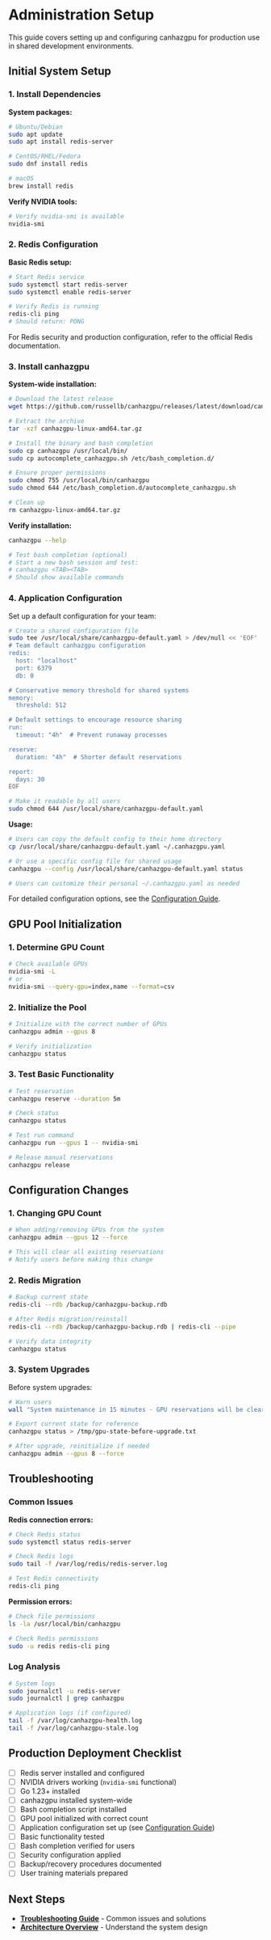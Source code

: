# Administration Setup

This guide covers setting up and configuring canhazgpu for production use in shared development environments.

## Initial System Setup

### 1. Install Dependencies

**System packages:**
```bash
# Ubuntu/Debian
sudo apt update
sudo apt install redis-server

# CentOS/RHEL/Fedora  
sudo dnf install redis

# macOS
brew install redis
```

**Verify NVIDIA tools:**
```bash
# Verify nvidia-smi is available
nvidia-smi
```

### 2. Redis Configuration

**Basic Redis setup:**
```bash
# Start Redis service
sudo systemctl start redis-server
sudo systemctl enable redis-server

# Verify Redis is running
redis-cli ping
# Should return: PONG
```

For Redis security and production configuration, refer to the official Redis documentation.

### 3. Install canhazgpu

**System-wide installation:**
```bash
# Download the latest release
wget https://github.com/russellb/canhazgpu/releases/latest/download/canhazgpu-linux-amd64.tar.gz

# Extract the archive
tar -xzf canhazgpu-linux-amd64.tar.gz

# Install the binary and bash completion
sudo cp canhazgpu /usr/local/bin/
sudo cp autocomplete_canhazgpu.sh /etc/bash_completion.d/

# Ensure proper permissions
sudo chmod 755 /usr/local/bin/canhazgpu
sudo chmod 644 /etc/bash_completion.d/autocomplete_canhazgpu.sh

# Clean up
rm canhazgpu-linux-amd64.tar.gz
```

**Verify installation:**
```bash
canhazgpu --help

# Test bash completion (optional)
# Start a new bash session and test:
# canhazgpu <TAB><TAB>
# Should show available commands
```

### 4. Application Configuration

Set up a default configuration for your team:

```bash
# Create a shared configuration file
sudo tee /usr/local/share/canhazgpu-default.yaml > /dev/null << 'EOF'
# Team default canhazgpu configuration
redis:
  host: "localhost"
  port: 6379
  db: 0

# Conservative memory threshold for shared systems  
memory:
  threshold: 512

# Default settings to encourage resource sharing
run:
  timeout: "4h"  # Prevent runaway processes

reserve:
  duration: "4h"  # Shorter default reservations

report:
  days: 30
EOF

# Make it readable by all users
sudo chmod 644 /usr/local/share/canhazgpu-default.yaml
```

**Usage:**
```bash
# Users can copy the default config to their home directory
cp /usr/local/share/canhazgpu-default.yaml ~/.canhazgpu.yaml

# Or use a specific config file for shared usage
canhazgpu --config /usr/local/share/canhazgpu-default.yaml status

# Users can customize their personal ~/.canhazgpu.yaml as needed
```

For detailed configuration options, see the [Configuration Guide](configuration.md).

## GPU Pool Initialization

### 1. Determine GPU Count
```bash
# Check available GPUs
nvidia-smi -L
# or
nvidia-smi --query-gpu=index,name --format=csv
```

### 2. Initialize the Pool
```bash
# Initialize with the correct number of GPUs
canhazgpu admin --gpus 8

# Verify initialization
canhazgpu status
```

### 3. Test Basic Functionality
```bash
# Test reservation
canhazgpu reserve --duration 5m

# Check status
canhazgpu status

# Test run command
canhazgpu run --gpus 1 -- nvidia-smi

# Release manual reservations
canhazgpu release
```

## Configuration Changes

### 1. Changing GPU Count
```bash
# When adding/removing GPUs from the system
canhazgpu admin --gpus 12 --force

# This will clear all existing reservations
# Notify users before making this change
```

### 2. Redis Migration
```bash
# Backup current state
redis-cli --rdb /backup/canhazgpu-backup.rdb

# After Redis migration/reinstall
redis-cli --rdb /backup/canhazgpu-backup.rdb | redis-cli --pipe

# Verify data integrity
canhazgpu status
```

### 3. System Upgrades
Before system upgrades:
```bash
# Warn users
wall "System maintenance in 15 minutes - GPU reservations will be cleared"

# Export current state for reference
canhazgpu status > /tmp/gpu-state-before-upgrade.txt

# After upgrade, reinitialize if needed
canhazgpu admin --gpus 8 --force
```

## Troubleshooting

### Common Issues

**Redis connection errors:**
```bash
# Check Redis status
sudo systemctl status redis-server

# Check Redis logs
sudo tail -f /var/log/redis/redis-server.log

# Test Redis connectivity
redis-cli ping
```

**Permission errors:**
```bash
# Check file permissions
ls -la /usr/local/bin/canhazgpu

# Check Redis permissions
sudo -u redis redis-cli ping
```

### Log Analysis
```bash
# System logs
sudo journalctl -u redis-server
sudo journalctl | grep canhazgpu

# Application logs (if configured)
tail -f /var/log/canhazgpu-health.log
tail -f /var/log/canhazgpu-stale.log
```

## Production Deployment Checklist

- [ ] Redis server installed and configured
- [ ] NVIDIA drivers working (`nvidia-smi` functional)
- [ ] Go 1.23+ installed
- [ ] canhazgpu installed system-wide
- [ ] Bash completion script installed
- [ ] GPU pool initialized with correct count
- [ ] Application configuration set up (see [Configuration Guide](configuration.md))
- [ ] Basic functionality tested
- [ ] Bash completion verified for users
- [ ] Security configuration applied
- [ ] Backup/recovery procedures documented
- [ ] User training materials prepared

## Next Steps

- **[Troubleshooting Guide](admin-troubleshooting.md)** - Common issues and solutions
- **[Architecture Overview](dev-architecture.md)** - Understand the system design
